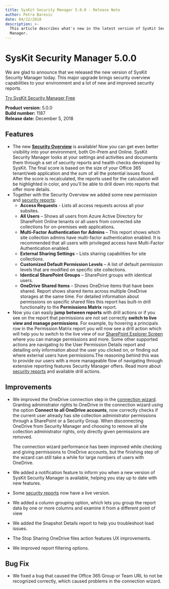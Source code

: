 ```yaml
---
title: SysKit Security Manager 5.0.0 - Release Note
author: Petra Baresic
date: 04/12/2018
description: >-
  This article describes what's new in the latest version of SysKit Security
  Manager.
---
```


# SysKit Security Manager 5.0.0

We are glad to announce that we released the new version of SysKit Security Manager today. This major upgrade brings security overview capabilities to your environment and a lot of new and improved security reports.

[Try SysKit Security Manager Free](https://www.syskit.com/products/security-manager/download/)

**Product version:** 5.0.0  
**Build number:** 1187  
**Release date:** December 5, 2018

## Features

* The new [**Security Overview**](security-manager-5-release-note.md#internal/get-to-know-security-manager/overview-screen) is available! Now you can get even better visibility into your environment, both On-Prem and Online. SysKit Security Manager looks at your settings and activities and documents them through a set of security reports and health checks developed by SysKit. The final score is based on the size of your Office 365 tenant/web application and the sum of all the potential issues found. After the score is recalculated, the reports used for the calculation will be highlighted in color, and you'll be able to drill down into reports that offer more details.
* Together with the Security Overview we added some new permission and [security reports](security-manager-5-release-note.md#internal/get-to-know-security-manager/permissions-reports-screen):
  * **Access Requests** - Lists  all access requests across all your subsites. 
  * **All Users** – Shows all users from Azure Active Directory for SharePoint Online tenants or all users from connected site collections for on-premises web applications. 
  * **Multi-Factor Authentication for Admins** – This report shows which site collection admins have multi-factor authentication enabled. It is recommended that all users with privileged access have Multi-Factor Authentication enabled. 
  * **External Sharing Settings** – Lists sharing capabilities for site collections. 
  * **Customized Default Permission Levels** – A list of default permission levels that are modified on specific site collections. 
  * **Identical SharePoint Groups** – SharePoint groups with identical users. 
  * **OneDrive Shared Items** – Shows OneDrive items that have been shared. Report shows shared items across multiple OneDrive storages at the same time. For detailed information about permissions on specific shared files this report has built-in drill functionality to the **Permissions Matrix** report.
* Now you can easily **jump between reports** with drill actions or if you see on the report that permissions are not set correctly **switch to live view and manage permissions**. For example, by hovering a principals row in the Permission Matrix report you will now see a drill action which will help you to switch to the live view of our [SharePoint Explorer Screen](security-manager-5-release-note.md#internal/get-to-know-security-manager/site-collections-screen) where you can manage permissions and more. Some other supported actions are navigating to the User Permission Details report and detailing only information about the user you clicked on, or finding out where external users have permissions.The reasoning behind this was to provide our users with a more manageable flow of navigating through extensive reporting features Security Manager offers. Read more about [security reports](security-manager-5-release-note.md#internal/get-to-know-security-manager/permissions-reports-screen) and available drill actions.

## Improvements

* We improved the OneDrive connection step in the [connection wizard](security-manager-5-release-note.md#internal/how-to/connect-to-office-365). Granting administrator rights to OneDrive in the connection wizard using the option **Connect to all OneDrive accounts**, now correctly checks if the current user already has site collection administrator permissions through a SharePoint or a Security Group. When disconnecting OneDrive from Security Manager and choosing to remove all site collection administrator rights, only directly given permissions are removed.

  The connection wizard performance has been improved while checking and giving permissions to OneDrive accounts, but the finishing step of the wizard can still take a while for large numbers of users with OneDrive.

* We added a notification feature to inform you when a new version of SysKit Security Manager is available, helping you stay up to date with new features. 
* Some [security reports](security-manager-5-release-note.md#internal/get-to-know-security-manager/permissions-reports-screen) now have a live version.
* We added a column grouping option, which lets you group the report data by one or more columns and examine it from a different point of view
* We added the Snapshot Details report to help you troubleshoot load issues.
* The Stop Sharing OneDrive files action features UX improvements.
* We improved report filtering options.

## Bug Fix

* We fixed a bug that caused the Office 365 Group or Team URL to not be recognized correctly, which caused problems in the connection wizard.

